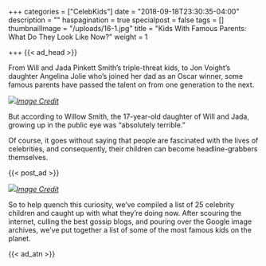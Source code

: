 +++
categories = ["CelebKids"]
date = "2018-09-18T23:30:35-04:00"
description = ""
haspagination = true
specialpost = false
tags = []
thumbnailImage = "/uploads/16-1.jpg"
title = "Kids With Famous Parents: What Do They Look Like Now?"
weight = 1

+++
{{< ad_head >}}

From Will and Jada Pinkett Smith’s triple-threat kids, to Jon Voight’s daughter Angelina Jolie who’s joined her dad as an Oscar winner, some famous parents have passed the talent on from one generation to the next.

![](/uploads/2-1.jpg)[_Image Credit_](https://goo.gl/images/JjVB9K)

But according to Willow Smith, the 17-year-old daughter of Will and Jada, growing up in the public eye was “absolutely terrible.”

Of course, it goes without saying that people are fascinated with the lives of celebrities, and consequently, their children can become headline-grabbers themselves.

{{< post_ad >}}

![](/uploads/1-1.jpg)[_Image Credit_](https://goo.gl/images/upuq12)

So to help quench this curiosity, we’ve compiled a list of 25 celebrity children and caught up with what they’re doing now. After scouring the internet, culling the best gossip blogs, and pouring over the Google image archives, we’ve put together a list of some of the most famous kids on the planet.

{{< ad_atn >}}